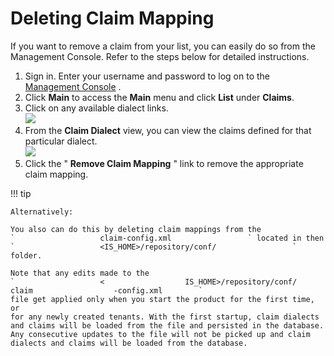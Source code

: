 # Deleting Claim Mapping

If you want to remove a claim from your list, you can easily do so from
the Management Console. Refer to the steps below for detailed
instructions.

1.  Sign in. Enter your username and password to log on to the
    [Management Console](../../setup/getting-started-with-the-management-console)
    .
2.  Click **Main** to access the **Main** menu and click **List** under
    **Claims**.
3.  Click on any available dialect links.  
    ![]( ../../assets/img/43986713/48204512.png)
4.  From the **Claim Dialect** view, you can view the claims defined for
    that particular dialect.  
    ![]( ../../assets/img/43986713/48204513.png)
5.  Click the " **Remove Claim Mapping** " link to remove the
    appropriate claim mapping.

!!! tip
    
    Alternatively:
    
    You also can do this by deleting claim mappings from the
    `                   claim-config.xml                 ` located in then
    `                   <IS_HOME>/repository/conf/                 ` folder.
    
    Note that any edits made to the
    `                   <                  IS_HOME>/repository/conf/                   claim                  -config.xml        `
    file get applied only when you start the product for the first time, or
    for any newly created tenants. With the first startup, claim dialects
    and claims will be loaded from the file and persisted in the database.
    Any consecutive updates to the file will not be picked up and claim
    dialects and claims will be loaded from the database.
    

